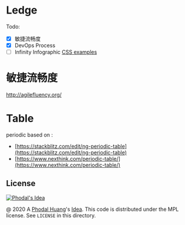 # Ledge


Todo:

 - [x] 敏捷流畅度
 - [x] DevOps Process
 - [ ] Infinity Infographic [CSS examples](https://css-tricks.com/1-element-css-rainbow-gradient-infinity/)

# 敏捷流畅度

http://agilefluency.org/

# Table


periodic based on :

 - [https://stackblitz.com/edit/ng-periodic-table](https://stackblitz.com/edit/ng-periodic-table)
 - [https://www.nexthink.com/periodic-table/](https://www.nexthink.com/periodic-table/)

License
---

[![Phodal's Idea](http://brand.phodal.com/shields/idea-small.svg)](http://ideas.phodal.com/)

@ 2020 A [Phodal Huang](https://www.phodal.com)'s [Idea](http://github.com/phodal/ideas).  This code is distributed under the MPL license. See `LICENSE` in this directory.
